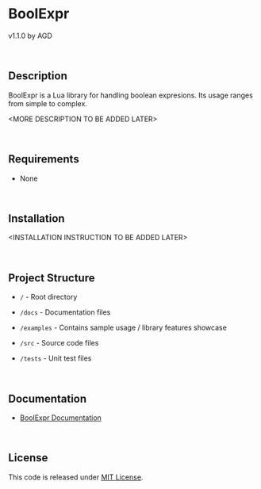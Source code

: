 # BoolExpr

v1.1.0 by AGD

<br/>

## Description

BoolExpr is a Lua library for handling boolean expresions. Its usage ranges from simple to complex.

\<MORE DESCRIPTION TO BE ADDED LATER\>

<br/>

## Requirements

- None

<br/>

## Installation

\<INSTALLATION INSTRUCTION TO BE ADDED LATER\>

<br/>

## Project Structure

- ```/``` - Root directory

- ```/docs``` - Documentation files

- ```/examples``` - Contains sample usage / library features showcase

- ```/src``` - Source code files

- ```/tests``` - Unit test files 

<br/>

## Documentation

- [BoolExpr Documentation](https://a-g-d.github.io/lua-boolexpr/)

<br/>

## License

This code is released under [MIT License](LICENSE).

